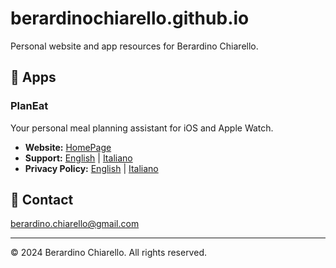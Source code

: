 # berardinochiarello.github.io

Personal website and app resources for Berardino Chiarello.

## 📱 Apps

### PlanEat
Your personal meal planning assistant for iOS and Apple Watch.

- **Website:** [HomePage](https://berardino95.github.io/planEat-website/planeat/index.html)
- **Support:** [English](https://berardino95.github.io/planEat-website/planeat/support.html) | [Italiano](https://berardino95.github.io/planEat-website/planeat/support-it.html)
- **Privacy Policy:** [English](https://berardino95.github.io/planEat-website/planeat/privacy-policy.html) | [Italiano](https://berardino95.github.io/planEat-website/planeat/privacy-policy-it.html)

## 📧 Contact

berardino.chiarello@gmail.com

---

© 2024 Berardino Chiarello. All rights reserved.